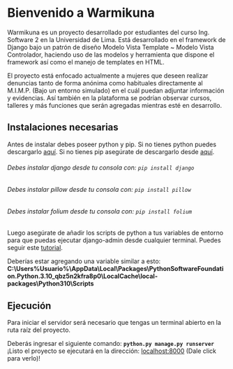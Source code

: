 # Bienvenido a Warmikuna
Warmikuna es un proyecto desarrollado por estudiantes del curso Ing. Software 2 en la Universidad de Lima.
Está desarrollado en el framework de Django bajo un patrón de diseño Modelo Vista Template ~ Modelo Vista Controlador, haciendo uso de las modelos y herramienta que dispone el framework así como el manejo de templates en HTML.

El proyecto está enfocado actualmente a mujeres que deseen realizar denuncias tanto de forma anónima como habituales directamente al M.I.M.P. (Bajo un entorno simulado) en el cuál puedan adjuntar información y evidencias. Así también en la plataforma se podrían observar cursos, talleres y más funciones que serán agregadas mientras esté en desarrollo.

## Instalaciones necesarias

Antes de instalar debes poseer python y pip.
Si no tienes python puedes descargarlo [aquí](https://www.python.org/downloads/ "aquí").
Si no tienes pip asegúrate de descargarlo desde [aquí](http://https://pip.pypa.io/en/stable/installation/ "aquí").

###### Debes instalar django desde tu consola con: `pip install django`
###### Debes instalar pillow desde tu consola con: `pip install pillow`
###### Debes instalar folium desde tu consola con: `pip install folium`

Luego asegúrate de añadir los scripts de python a tus variables de entorno para que puedas ejecutar django-admin desde cualquier terminal. Puedes seguir este [tutorial](http://https://www.educative.io/answers/how-to-add-python-to-path-variable-in-windows "tutorial").

Deberías estar agregando una variable similar a esto: **C:\Users\%Usuario%\AppData\Local\Packages\PythonSoftwareFoundation.Python.3.10_qbz5n2kfra8p0\LocalCache\local-packages\Python310\Scripts**

## Ejecución
Para iniciar el servidor será necesario que tengas un terminal abierto en la ruta raíz del proyecto.

Deberás ingresar el siguiente comando: **`python.py manage.py runserver`**
¡Listo el proyecto se ejecutará en la dirección: [localhost:8000](http://localhost:8000 "localhost:8000") (Dale click para verlo)!



